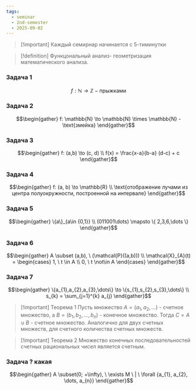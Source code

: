 ```yaml
---
tags:
  - seminar
  - 2nd-semester
  - 2025-09-02
---
```



> [!important] Каждый семирнар начинается с 5-тиминутки
> 

> [!definition] Функцональный анализ- геометризация математического анализа.

### Задача 1

$$f: \mathbb{N} \to \mathbb{Z} - \text{прыжками}$$

### Задача 2

$$\begin{gather}
f: \mathbb{N} \to \mathbb{N} \times \mathbb{N} - \text{змейка}
\end{gather}$$

### Задача 3

$$\begin{gather}
f: (a,b) \to (c, d) \\
f(x) = \frac{x-a}{b-a} (d-c) + c
\end{gather}$$

### Задача 4

$$\begin{gather}
f: (a, b) \to \mathbb{R} \\
\text{отображение лучами из центра полуокружности, построенной на интервале}
\end{gather}$$

### Задача 5

$$\begin{gather}
\{a\}_{a\in {0,1}} \\
(011001\dots) \mapsto \{ 2,3,6,\dots \}
\end{gather}$$

### Задача 6

$$\begin{gather}
A \subset (a,b), \ (\mathcal{P}((a,b))) \\
\mathcal{X}_{A}(t) = \begin{cases}
1, \ t \in A \\
0, \ t \not\in A
\end{cases}
\end{gather}$$

### Задача 7

$$\begin{gather}
\{a_{1},a_{2},a_{3},\dots\} \to \{s_{1},s_{2},s_{3},\dots\} \\
s_{k} = \sum_{j=1}^{k} a_{j}
\end{gather}$$

> [!important] Теорема 1
> Пусть множество $A = (a_{1}, a_{2}, \dots)$ - счетное множество, а $B = (b_{1}, b_{2}, \dots, b_{n})$ - конечное множество. Тогда $C = A\cup B$ - счетное множество. Аналогично для двух счетных множеств, для счетного количества счетных множеств.

> [!important] Теорема 2
> Множество конечных последовательностей счетных рациональных чисел является счетным.

### Задача ? какая

$$\begin{gather}
A \subset(0; +\infty), \ \exists M \ | \ \forall {a_{1}, a_{2}, \dots, a_{n}}
\end{gather}$$